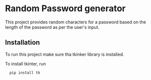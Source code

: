 
# Random Password generator

This project provides random characters for a password based on the length of the password as per the user's input.


## Installation

To run this project make sure tha tkinker library is installed.

To install tkinter, run

```bash
  pip install tk
```
    